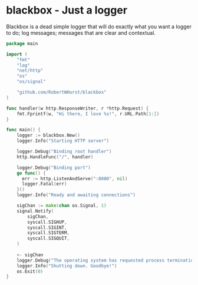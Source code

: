 # blackbox - Just a logger

Blackbox is a dead simple logger that will do exactly what you want a logger to
do; log messages; messages that are clear and contextual.

```go
package main

import (
    "fmt"
    "log"
    "net/http"
    "os"
    "os/signal"

    "github.com/RobertWHurst/blackbox"
)

func handler(w http.ResponseWriter, r *http.Request) {
    fmt.Fprintf(w, "Hi there, I love %s!", r.URL.Path[1:])
}

func main() {
    logger := blackbox.New()
    logger.Info("Starting HTTP server")

    logger.Debug("Binding root handler")
    http.HandleFunc("/", handler)

    logger.Debug("Binding port")
    go func() {
      err := http.ListenAndServe(":8080", nil)
      logger.Fatal(err)
    }()
    logger.Info("Ready and awaiting connections")

    sigChan := make(chan os.Signal, 1)
    signal.Notify(
        sigChan,
        syscall.SIGHUP,
        syscall.SIGINT,
        syscall.SIGTERM,
        syscall.SIGQUIT,
    )
    
    <- sigChan
    logger.Debug("The operating system has requested process termination")
    logger.Info("Shutting down. Goodbye!")
    os.Exit(0)
}
```
